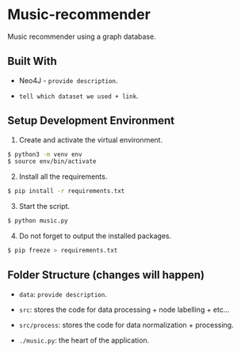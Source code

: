 # Music-recommender

Music recommender using a graph database.

## Built With

- Neo4J - `provide description`.

- `tell which dataset we used + link`.

## Setup Development Environment

1. Create and activate the virtual environment.

```bash
$ python3 -m venv env
$ source env/bin/activate
```

2. Install all the requirements.

```bash
$ pip install -r requirements.txt
```

3. Start the script.

```bash
$ python music.py
```

4. Do not forget to output the installed packages.

```bash
$ pip freeze > requirements.txt
```

## Folder Structure (changes will happen)

- `data`: `provide description`.

- `src`: stores the code for data processing + node labelling + etc...

- `src/process`: stores the code for data normalization + processing.

- `./music.py`: the heart of the application.
